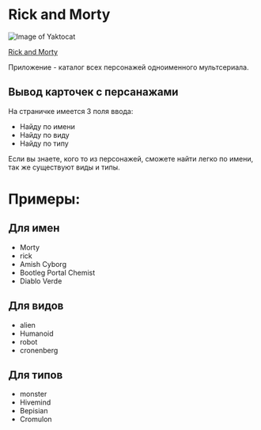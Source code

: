 # Rick and Morty

![Image of Yaktocat](https://s309iva.storage.yandex.net/rdisk/37e301cdcae3a688da2f496887968f49a2b0561bdf8f05f929d57dfc9a88b6b1/5e94af2a/8Rd1EPWNghLWMcp8ljHyxpl_Swhsi-QYl7VGptA_Riq5lmS6IM6jgL9A3hK_9hUdN6vGOKSDE93WKD2n82OpsQ==?uid=60911637&filename=3.png&disposition=inline&hash=&limit=0&content_type=image%2Fpng&tknv=v2&owner_uid=60911637&media_type=image&etag=53c39a29d18b24314663f5f5fe68b983&fsize=1117883&hid=a04f655d90a507acf9444772952d4f5c&rtoken=BZEfAV5OUBE6&force_default=yes&ycrid=na-45e5ecb8dcac702dbb7a2a9bbd80f5b4-downloader11e&ts=5a3303dca9e80&s=64f5f2cae3a374d1014bf66c29d350563458abdf3d81b75703c4f179b20c8db5&pb=U2FsdGVkX19-l2g19-NGKd7d2CZ3JcIGscuODKG5WZOv88U3kAzNFvwg_CJHTlzbSYq9ePAdabl4sLUVZGY9DXEdxL9SbShlVd68NVMuZpI)

[Rick and Morty](https://off-art.github.io/Rick-and-Morty/)

Приложение - каталог всех персонажей одноименного мультсериала.

## Вывод карточек с персанажами

На страничке имеется 3 поля ввода:

* Найду по имени
* Найду по виду
* Найду по типу

Если вы знаете, кого то из персонажей,
сможете найти легко по имени, так же существуют виды и типы.

# Примеры:
## Для имен

* Morty
* rick
* Amish Cyborg
* Bootleg Portal Chemist
* Diablo Verde

## Для видов

* alien
* Humanoid
* robot
* cronenberg

## Для типов

* monster
* Hivemind
* Bepisian
* Cromulon
